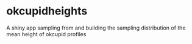 # okcupidheights
A shiny app sampling from and building the sampling distribution of the mean height of okcupid profiles
